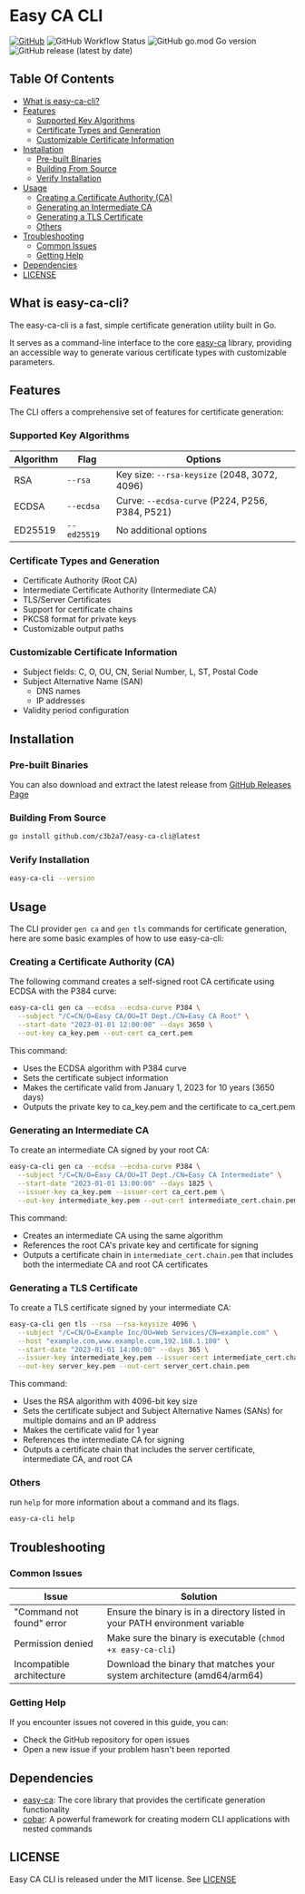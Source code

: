 # Easy CA CLI

[![GitHub](https://img.shields.io/github/license/c3b2a7/easy-ca-cli)](https://github.com/c3b2a7/easy-ca-cli/blob/master/LICENSE)
![GitHub Workflow Status](https://img.shields.io/github/actions/workflow/status/c3b2a7/easy-ca-cli/build.yml)
![GitHub go.mod Go version](https://img.shields.io/github/go-mod/go-version/c3b2a7/easy-ca-cli)
![GitHub release (latest by date)](https://img.shields.io/github/v/release/c3b2a7/easy-ca-cli)

## Table Of Contents

- [What is easy-ca-cli?](#what-is-easy-ca-cli)
- [Features](#features)
    * [Supported Key Algorithms](#supported-key-algorithms)
    * [Certificate Types and Generation](#certificate-types-and-generation)
    * [Customizable Certificate Information](#customizable-certificate-information)
- [Installation](#installation)
    * [Pre-built Binaries](#pre-built-binaries)
    * [Building From Source](#building-from-source)
    * [Verify Installation](#verify-installation)
- [Usage](#usage)
    * [Creating a Certificate Authority (CA)](#creating-a-certificate-authority-ca)
    * [Generating an Intermediate CA](#generating-an-intermediate-ca)
    * [Generating a TLS Certificate](#generating-a-tls-certificate)
    * [Others](#others)
- [Troubleshooting](#troubleshooting)
    * [Common Issues](#common-issues)
    * [Getting Help](#getting-help)
- [Dependencies](#dependencies)
- [LICENSE](#license)

## What is easy-ca-cli?

The easy-ca-cli is a fast, simple certificate generation utility built in Go.

It serves as a command-line interface to the core [easy-ca](https://github.com/c3b2a7/easy-ca) library,
providing an accessible way to generate various certificate types with customizable parameters.

## Features

The CLI offers a comprehensive set of features for certificate generation:

### Supported Key Algorithms

| Algorithm | Flag        | Options                                         |
|-----------|-------------|-------------------------------------------------|
| RSA       | `--rsa`     | Key size: `--rsa-keysize` (2048, 3072, 4096)    |
| ECDSA     | `--ecdsa`   | Curve: `--ecdsa-curve` (P224, P256, P384, P521) |
| ED25519   | `--ed25519` | No additional options                           |

### Certificate Types and Generation

- Certificate Authority (Root CA)
- Intermediate Certificate Authority (Intermediate CA)
- TLS/Server Certificates
- Support for certificate chains
- PKCS8 format for private keys
- Customizable output paths

### Customizable Certificate Information

- Subject fields: C, O, OU, CN, Serial Number, L, ST, Postal Code
- Subject Alternative Name (SAN)
    - DNS names
    - IP addresses
- Validity period configuration

## Installation

### Pre-built Binaries

You can also download and extract the latest release
from [GitHub Releases Page](https://github.com/c3b2a7/easy-ca-cli/releases)

### Building From Source

```bash
go install github.com/c3b2a7/easy-ca-cli@latest
```

### Verify Installation

```bash
easy-ca-cli --version
```

## Usage

The CLI provider `gen ca` and `gen tls` commands for certificate generation,
here are some basic examples of how to use easy-ca-cli:

### Creating a Certificate Authority (CA)

The following command creates a self-signed root CA certificate using ECDSA with the P384 curve:

```bash
easy-ca-cli gen ca --ecdsa --ecdsa-curve P384 \
  --subject "/C=CN/O=Easy CA/OU=IT Dept./CN=Easy CA Root" \
  --start-date "2023-01-01 12:00:00" --days 3650 \
  --out-key ca_key.pem --out-cert ca_cert.pem
```

This command:

- Uses the ECDSA algorithm with P384 curve
- Sets the certificate subject information
- Makes the certificate valid from January 1, 2023 for 10 years (3650 days)
- Outputs the private key to ca_key.pem and the certificate to ca_cert.pem

### Generating an Intermediate CA

To create an intermediate CA signed by your root CA:

```bash
easy-ca-cli gen ca --ecdsa --ecdsa-curve P384 \
  --subject "/C=CN/O=Easy CA/OU=IT Dept./CN=Easy CA Intermediate" \
  --start-date "2023-01-01 13:00:00" --days 1825 \
  --issuer-key ca_key.pem --issuer-cert ca_cert.pem \
  --out-key intermediate_key.pem --out-cert intermediate_cert.chain.pem
```

This command:

- Creates an intermediate CA using the same algorithm
- References the root CA's private key and certificate for signing
- Outputs a certificate chain in `intermediate_cert.chain.pem` that includes both the intermediate CA and root CA
  certificates

### Generating a TLS Certificate

To create a TLS certificate signed by your intermediate CA:

```bash
easy-ca-cli gen tls --rsa --rsa-keysize 4096 \
  --subject "/C=CN/O=Example Inc/OU=Web Services/CN=example.com" \
  --host "example.com,www.example.com,192.168.1.100" \
  --start-date "2023-01-01 14:00:00" --days 365 \
  --issuer-key intermediate_key.pem --issuer-cert intermediate_cert.chain.pem \
  --out-key server_key.pem --out-cert server_cert.chain.pem
```

This command:

- Uses the RSA algorithm with 4096-bit key size
- Sets the certificate subject and Subject Alternative Names (SANs) for multiple domains and an IP address
- Makes the certificate valid for 1 year
- References the intermediate CA for signing
- Outputs a certificate chain that includes the server certificate, intermediate CA, and root CA

### Others

run `help` for more information about a command and
its flags.

```bash
easy-ca-cli help
```

## Troubleshooting

### Common Issues

| Issue                     | Solution                                                                     |
|---------------------------|------------------------------------------------------------------------------|
| "Command not found" error | Ensure the binary is in a directory listed in your PATH environment variable |
| Permission denied         | Make sure the binary is executable (`chmod +x easy-ca-cli`)                  |
| Incompatible architecture | Download the binary that matches your system architecture (amd64/arm64)      |

### Getting Help

If you encounter issues not covered in this guide, you can:

- Check the GitHub repository for open issues
- Open a new issue if your problem hasn't been reported

## Dependencies

- [easy-ca](https://github.com/c3b2a7/easy-ca): The core library that provides the certificate generation functionality
- [cobar](https://github.com/spf13/cobra): A powerful framework for creating modern CLI applications with nested
  commands

## LICENSE

Easy CA CLI is released under the MIT license. See [LICENSE](https://github.com/c3b2a7/easy-ca-cli/blob/main/LICENSE)

